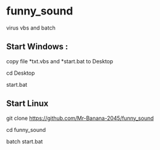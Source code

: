 # funny_sound
virus vbs and batch

## Start Windows :

copy file *txt.vbs and *start.bat to Desktop

cd Desktop

start.bat

## Start Linux

git clone https://github.com/Mr-Banana-2045/funny_sound

cd funny_sound

batch start.bat
